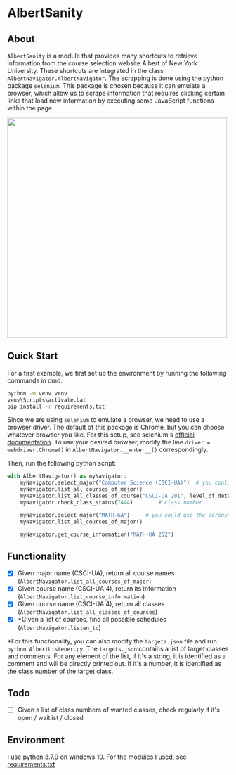# AlbertSanity

## About
`AlbertSanity` is a module that provides many shortcuts to retrieve information from the course selection website Albert of New York University. These shortcuts are integrated in the class `AlbertNavigator.AlbertNavigator`. The scrapping is done using the python package  `selenium`. This package is chosen because it can emulate a browser, which allow us to scrape information that requires clicking certain links that load new information by executing some JavaScript functions within the page. 

<img src="D:\Eiger\Coding\project\AlbertSanity\res\demo.png" width=500>




## Quick Start
For a first example, we first set up the environment by running the following commands in cmd.
```cmd
python -m venv venv
venv\Scripts\activate.bat 
pip install -r requirements.txt
```

Since we are using `selenium` to emulate a browser, we need to use a browser driver. The default of this package is Chrome, but you can choose whatever browser you like. For this setup, see selenium's [official documentation](https://selenium-python.readthedocs.io/installation.html#drivers). To use your desired browser, modify the line `driver = webdriver.Chrome()` in `AlbertNavigator.__enter__()` correspondingly. 

Then, run the following python script:

```python
with AlbertNavigator() as myNavigator:
    myNavigator.select_major("Computer Science (CSCI-UA)")  # you could use the full name of the major
    myNavigator.list_all_courses_of_major()
    myNavigator.list_all_classes_of_course("CSCI-UA 201", level_of_detail=0)
    myNavigator.check_class_status(7444)        # class number

    myNavigator.select_major("MATH-GA")     # you could use the acronym of the major
    myNavigator.list_all_courses_of_major()

    myNavigator.get_course_information("MATH-UA 252")
```


## Functionality
- [x]    Given major name (CSCI-UA), return all course names (`AlbertNavigator.list_all_courses_of_major`)
- [x]    Given course name (CSCI-UA 4), return its information (`AlbertNavigator.list_course_information`)
- [x]    Given course name (CSCI-UA 4), return all classes (`AlbertNavigator.list_all_classes_of_courses`)
- [x]    *Given a list of courses, find all possible schedules (`AlbertNavigator.listen_to`)

*For this functionality, you can also modify the `targets.json` file and run `python AlbertListener.py`. The `targets.json` contains a list of target classes and comments. For any element of the list, if it's a string, it is identified as a comment and will be directly printed out. If it's a number, it is identified as the class number of the target class.

## Todo
- [ ]   Given a list of class numbers of wanted classes, check regularly if it's open / waitlist / closed


## Environment
I use python 3.7.9 on windows 10. For the modules I used, see [requirements.txt](./requirements.txt)

